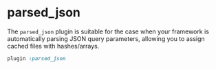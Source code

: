 # parsed_json

The `parsed_json` plugin is suitable for the case when your framework is
automatically parsing JSON query parameters, allowing you to assign cached
files with hashes/arrays.

```rb
plugin :parsed_json
```
